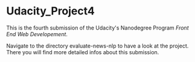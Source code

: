 # Udacity_Project4

This is the fourth submission of the Udacity's Nanodegree Program *Front End Web Developement*.

Navigate to the directory evaluate-news-nlp to have a look at the project. There you will find more detailed infos about this submission.
